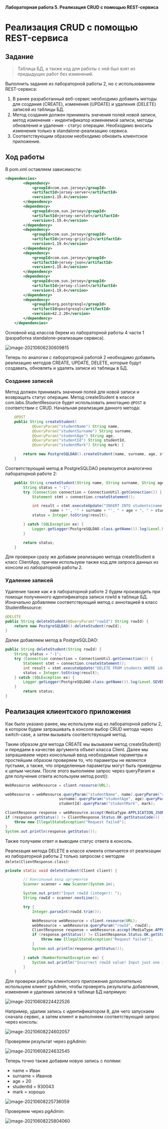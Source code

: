**Лабораторная работа 5. Реализация CRUD с помощью REST-сервиса**

# Реализация CRUD с помощью REST-сервиса

## Задание

> Таблица БД, а также код для работы с ней был взят из предыдущих работ без изменений. 

Выполнить задание из лабораторной работы 2, но с использованием REST-сервиса:

1. В ранее разработанный веб-сервис необходимо добавить методы для создания (CREATE), изменения (UPDATE) и удаления (DELETE) записей из таблицы БД. 
2. Метод создания должен принимать значения полей новой записи, метод изменения - индентификатор изменяемой записи, методы обновления и удаления - статус операции. Необходимо вносить изменения только в standalone-реализацию сервиса. 
3. Соответствующим образом необходимо обновить клиентское приложение.

## Ход работы

В pom.xml оставляем зависимости:

```xml
<dependencies>
        <dependency>
            <groupId>com.sun.jersey</groupId>
            <artifactId>jersey-server</artifactId>
            <version>1.19.4</version>
        </dependency>
        <dependency>
            <groupId>com.sun.jersey</groupId>
            <artifactId>jersey-servlet</artifactId>
            <version>1.19.4</version>
        </dependency>
        <dependency>
            <groupId>com.sun.jersey</groupId>
            <artifactId>jersey-grizzly2</artifactId>
            <version>1.19.4</version>
        </dependency>
        <dependency>
            <groupId>com.sun.jersey</groupId>
            <artifactId>jersey-json</artifactId>
            <version>1.19.4</version>
        </dependency>
        <dependency>
            <groupId>com.sun.jersey</groupId>
            <artifactId>jersey-client</artifactId>
            <version>1.19.4</version>
        </dependency>
        <dependency>
            <groupId>org.postgresql</groupId>
            <artifactId>postgresql</artifactId>
            <version>42.2.20</version>
        </dependency>
    </dependencies>
```

Основной код классов берем из лабораторной работы 4 части 1 (разработка standalone-реализации сервиса). 

![image-20210606230609815](README.assets/image-20210606230609815.png)

Теперь по аналогии с лабораторной работой 2 необходимо добавить реализацию методов CREATE, UPDATE, DELETE, которые будут создавать, обновлять и удалять записи из таблицы в БД.

### Создание записей

Метод должен принимать значения полей для новой записи и возвращать статус операции. Метод createStudent в классе com.labs.StudentResource будет использовать аннотацию `@POST` в соответствии с CRUD. Начальная реализация данного метода:

```java
    @POST
    public String createStudent(
            @QueryParam("studentName") String name,
            @QueryParam("studentSurname") String surname,
            @QueryParam("studentAge") String age,
            @QueryParam("studentId") String studentId,
            @QueryParam("studentMark") String mark) {

        return new PostgreSQLDAO().createStudent(name, surname, age, studentId, mark);
    }
```

Соответствующий метод в PostgreSQLDAO реализуется аналогично лабораторной работе 2:

```java
    public String createStudent(String name, String surname, String age, String studentId, String mark) {
        String status = "-1";
        try (Connection connection = ConnectionUtil.getConnection()) {
            Statement stmt = connection.createStatement();

            int result = stmt.executeUpdate("INSERT INTO students(name, surname, age, student_id, mark) values ('" +
                    name + "', '" + surname + "', " + age + ", " + studentId + ", '" + mark + "');");
            status = Integer.toString(result);

        } catch (SQLException ex) {
            Logger.getLogger(PostgreSQLDAO.class.getName()).log(Level.SEVERE, null, ex);
        }

        return status;
    }
```

Для проверки сразу же добавим реализацию метода createStudent в класс ClientApp, причем используем также код для запроса данных из консоли из лабораторной работы 2.

### Удаление записей

Удаление также как и в лабораторной работе 2 будем производить при помощи полученного идентификатора записи rowId в таблице БД. Изначально добавляем соответствующий метод с аннотацией в класс StudentResource:

```java
@DELETE
public String deleteStudent(@QueryParam("rowId") String rowId) {
	return new PostgreSQLDAO().deleteStudent(rowId);
}
```

Далее добавляем метод в PostgreSQLDAO:

```java
public String deleteStudent(String rowId) {
	String status = "-1";
	try (Connection connection = ConnectionUtil.getConnection()) {
		Statement stmt = connection.createStatement();
		int result = stmt.executeUpdate("DELETE FROM students WHERE id='" + rowId + "';");
		status = Integer.toString(result);
	} catch (SQLException ex) {
		Logger.getLogger(PostgreSQLDAO.class.getName()).log(Level.SEVERE, null, ex);
	}
		return status;
}
```









## Реализация клиентского приложения

Как было указано ранее, мы используем код из лабораторной работы 2, в котором будем запрашивать в консоли выбор CRUD метода через switch-case, а затем вызывать соответствующий метод. 

Таким образом для метода CREATE мы вызываем метод createStudent() и передаем в качестве аргумента объект класса Client. Далее мы запрашиваем через консольный ввод необходимые параметры и простейшим образом проверяем то, что параметры не являются пустыми, а также, что определенные параметры могут быть приведены к целым числам. После этого выполняем запрос через queryParam и для получения ответа используем метод post():

```java
WebResource webResource = client.resource(URL);

webResource = webResource.queryParam("studentName", name).queryParam("studentSurname",
                        surname).queryParam("studentAge", age).queryParam("studentId",
                        studentId).queryParam("studentMark", mark);

ClientResponse response = webResource.accept(MediaType.APPLICATION_JSON).post(ClientResponse.class);
if (response.getStatus() != ClientResponse.Status.OK.getStatusCode()) {
	throw new IllegalStateException("Request failed");
}
System.out.println(response.getStatus());
```

Также получаем ответ и выводим статус ответа в консоль.

Реализация метода DELETE в классе клиента отличается от реализации из лабораторной работы 2 только запросом с методом `delete(ClientResponse.class)`:

```java
private static void deleteStudent(Client client) {

        // Консольный ввод аргументов
        Scanner scanner = new Scanner(System.in);

        System.out.print("Input rowId (integer): ");
        String rowId = scanner.nextLine();

        try {
            Integer.parseInt(rowId.trim());

            WebResource webResource = client.resource(URL);
            webResource = webResource.queryParam("rowId", rowId);
            ClientResponse response = webResource.accept(MediaType.APPLICATION_JSON).delete(ClientResponse.class);
            if (response.getStatus() != ClientResponse.Status.OK.getStatusCode()) {
                throw new IllegalStateException("Request failed");
            }
            System.out.println(response.getStatus());

        } catch (NumberFormatException ex) {
            System.out.println("Incorrect rowId value! Input just one integer.");
        }
    }
```



Для проверки работы клиентского приложения дополнительно используем клиент pgAdmin, чтобы проверять результаты добавления, изменения и удаления записей в таблице БД напрямую:

![image-20210608224422526](README.assets/image-20210608224422526.png)

Например, удалим запись с идентификатором 8, для чего запускаем сначала сервис, а затем клиент и выполняем соответствующий запрос через консоль:

![image-20210608224602057](README.assets/image-20210608224602057.png)

Проверяем результат через pgAdmin:

![image-20210608224632545](README.assets/image-20210608224632545.png)

Теперь точно также добавим новую запись с полями:

* name = Иван
* surname = Иванов
* age = 20
* studentId = 930043
* mark = хорошо

![image-20210608225736059](README.assets/image-20210608225736059.png)

Проверяем через pgAdmin:

![image-20210608225804060](README.assets/image-20210608225804060.png)



